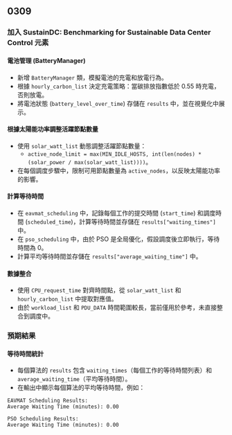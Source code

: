 ## 0309 
### 加入 SustainDC: Benchmarking for Sustainable Data Center Control 元素

#### 電池管理 (BatteryManager)
- 新增 `BatteryManager` 類，模擬電池的充電和放電行為。
- 根據 `hourly_carbon_list` 決定充電策略：當碳排放指數低於 0.55 時充電，否則放電。
- 將電池狀態 (`battery_level_over_time`) 存儲在 `results` 中，並在視覺化中展示。
  
#### 根據太陽能功率調整活躍節點數量
- 使用 `solar_watt_list` 動態調整活躍節點數量：
  - `active_node_limit = max(MIN_IDLE_HOSTS, int(len(nodes) * (solar_power / max(solar_watt_list))))`。
- 在每個調度步驟中，限制可用節點數量為 `active_nodes`，以反映太陽能功率的影響。

#### 計算等待時間
- 在 `eavmat_scheduling` 中，記錄每個工作的提交時間 (`start_time`) 和調度時間 (`scheduled_time`)，計算等待時間並存儲在 `results["waiting_times"]` 中。
- 在 `pso_scheduling` 中，由於 PSO 是全局優化，假設調度後立即執行，等待時間為 0。
- 計算平均等待時間並存儲在 `results["average_waiting_time"]` 中。

#### 數據整合
- 使用 `CPU_request_time` 對齊時間點，從 `solar_watt_list` 和 `hourly_carbon_list` 中提取對應值。
- 由於 `workload_list` 和 `PDU_DATA` 時間範圍較長，當前僅用於參考，未直接整合到調度中。

### 預期結果

#### 等待時間統計
- 每個算法的 `results` 包含 `waiting_times`（每個工作的等待時間列表）和 `average_waiting_time`（平均等待時間）。
- 在輸出中顯示每個算法的平均等待時間，例如：

```text
EAVMAT Scheduling Results:
Average Waiting Time (minutes): 0.00

PSO Scheduling Results:
Average Waiting Time (minutes): 0.00

